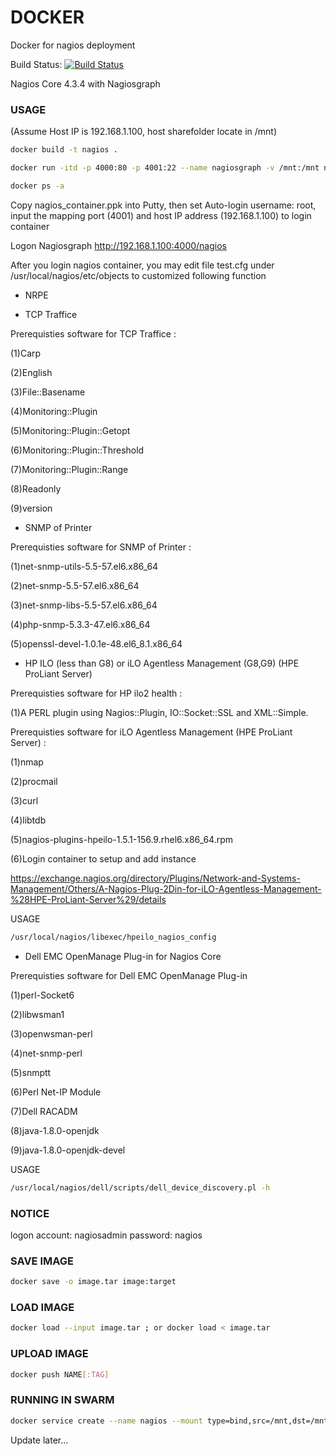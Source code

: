 # DOCKER
Docker for nagios deployment

Build Status: [![Build Status](https://travis-ci.org/mygithublab/docker.svg?branch=master)](https://travis-ci.org/mygithublab/docker)

Nagios Core 4.3.4 with Nagiosgraph

### USAGE

(Assume Host IP is 192.168.1.100, host sharefolder locate in /mnt)

```sh
docker build -t nagios .
```

```sh
docker run -itd -p 4000:80 -p 4001:22 --name nagiosgraph -v /mnt:/mnt nagios
```

```sh
docker ps -a
```

Copy nagios_container.ppk into Putty, then set Auto-login username: root, input the mapping port (4001) and host IP address (192.168.1.100) to login container

Logon Nagiosgraph http://192.168.1.100:4000/nagios

After you login nagios container, you may edit file test.cfg under /usr/local/nagios/etc/objects to customized following function

* NRPE

* TCP Traffice

Prerequisties software for TCP Traffice :

(1)Carp

(2)English

(3)File::Basename

(4)Monitoring::Plugin

(5)Monitoring::Plugin::Getopt

(6)Monitoring::Plugin::Threshold

(7)Monitoring::Plugin::Range

(8)Readonly

(9)version

* SNMP of Printer

Prerequisties software for SNMP of Printer :

(1)net-snmp-utils-5.5-57.el6.x86_64

(2)net-snmp-5.5-57.el6.x86_64

(3)net-snmp-libs-5.5-57.el6.x86_64

(4)php-snmp-5.3.3-47.el6.x86_64

(5)openssl-devel-1.0.1e-48.el6_8.1.x86_64

* HP ILO (less than G8) or iLO Agentless Management (G8,G9) (HPE ProLiant Server)

Prerequisties software for HP ilo2 health : 

(1)A PERL plugin using Nagios::Plugin, IO::Socket::SSL and XML::Simple. 

Prerequisties software for iLO Agentless Management (HPE ProLiant Server) :

(1)nmap

(2)procmail

(3)curl

(4)libtdb

(5)nagios-plugins-hpeilo-1.5.1-156.9.rhel6.x86_64.rpm

(6)Login container to setup and add instance 

https://exchange.nagios.org/directory/Plugins/Network-and-Systems-Management/Others/A-Nagios-Plug-2Din-for-iLO-Agentless-Management-%28HPE-ProLiant-Server%29/details

USAGE

```sh
/usr/local/nagios/libexec/hpeilo_nagios_config
```

* Dell EMC OpenManage Plug-in for Nagios Core

Prerequisties software for Dell EMC OpenManage Plug-in

(1)perl-Socket6

(2)libwsman1

(3)openwsman-perl

(4)net-snmp-perl

(5)snmptt

(6)Perl Net-IP Module

(7)Dell RACADM

(8)java-1.8.0-openjdk

(9)java-1.8.0-openjdk-devel

USAGE

```sh
/usr/local/nagios/dell/scripts/dell_device_discovery.pl -h
```

### NOTICE
logon account: nagiosadmin password: nagios

### SAVE IMAGE
```sh
docker save -o image.tar image:target
```

### LOAD IMAGE
```sh
docker load --input image.tar ; or docker load < image.tar
```

### UPLOAD IMAGE
```sh
docker push NAME[:TAG]
```

### RUNNING IN SWARM
```sh
docker service create --name nagios --mount type=bind,src=/mnt,dst=/mnt -p 5000:80 -p 5001:22 -t --replicas 6 hsly903/nagios:latest
```

Update later...
